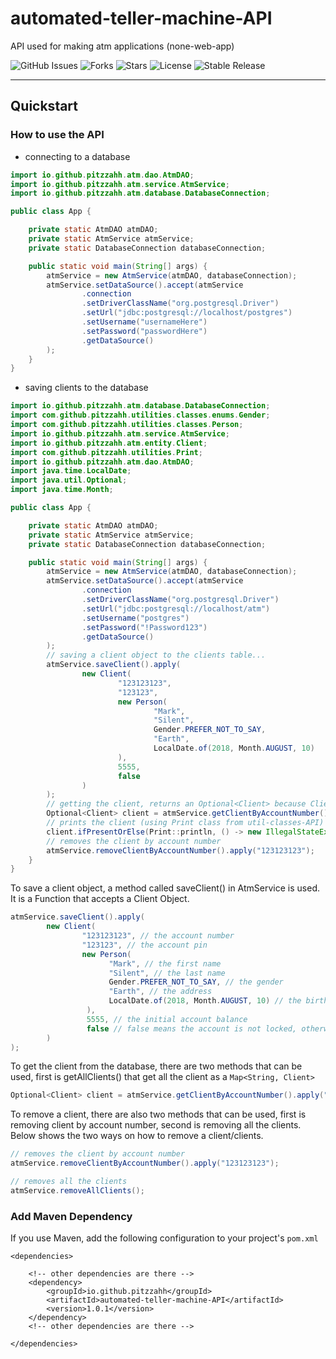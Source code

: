# automated-teller-machine-API
API used for making atm applications (none-web-app)

![GitHub Issues](https://img.shields.io/github/issues/pitzzahh/automated-teller-machine-console)
![Forks](https://img.shields.io/github/forks/pitzzahh/automated-teller-machine-console)
![Stars](https://img.shields.io/github/stars/pitzzahh/automated-teller-machine-console)
![License](https://img.shields.io/github/license/pitzzahh/automated-teller-machine-console)
![Stable Release](https://img.shields.io/badge/version-1.0.1-blue)
________________________________________
## Quickstart
### How to use the API
* connecting to a database

```java
import io.github.pitzzahh.atm.dao.AtmDAO;
import io.github.pitzzahh.atm.service.AtmService;
import io.github.pitzzahh.atm.database.DatabaseConnection;

public class App {

    private static AtmDAO atmDAO;
    private static AtmService atmService;
    private static DatabaseConnection databaseConnection;

    public static void main(String[] args) {
        atmService = new AtmService(atmDAO, databaseConnection);
        atmService.setDataSource().accept(atmService
                .connection
                .setDriverClassName("org.postgresql.Driver")
                .setUrl("jdbc:postgresql://localhost/postgres")
                .setUsername("usernameHere")
                .setPassword("passwordHere")
                .getDataSource()
        );
    }
}
 ```
* saving clients to the database
```java
import io.github.pitzzahh.atm.database.DatabaseConnection;
import com.github.pitzzahh.utilities.classes.enums.Gender;
import com.github.pitzzahh.utilities.classes.Person;
import io.github.pitzzahh.atm.service.AtmService;
import io.github.pitzzahh.atm.entity.Client;
import com.github.pitzzahh.utilities.Print;
import io.github.pitzzahh.atm.dao.AtmDAO;
import java.time.LocalDate;
import java.util.Optional;
import java.time.Month;

public class App {

    private static AtmDAO atmDAO;
    private static AtmService atmService;
    private static DatabaseConnection databaseConnection;

    public static void main(String[] args) {
        atmService = new AtmService(atmDAO, databaseConnection);
        atmService.setDataSource().accept(atmService
                .connection
                .setDriverClassName("org.postgresql.Driver")
                .setUrl("jdbc:postgresql://localhost/atm")
                .setUsername("postgres")
                .setPassword("!Password123")
                .getDataSource()
        );
        // saving a client object to the clients table...
        atmService.saveClient().apply(
                new Client(
                        "123123123",
                        "123123",
                        new Person(
                                "Mark",
                                "Silent",
                                Gender.PREFER_NOT_TO_SAY,
                                "Earth",
                                LocalDate.of(2018, Month.AUGUST, 10)
                        ),
                        5555,
                        false
                )
        );
        // getting the client, returns an Optional<Client> because Client Object might be null.
        Optional<Client> client = atmService.getClientByAccountNumber().apply("123123123");
        // prints the client (using Print class from util-classes-API) or else throws an exception
        client.ifPresentOrElse(Print::println, () -> new IllegalStateException("CLIENT WITH ACCOUNT NUMBER 123123123 DOES NOT EXIST"));
        // removes the client by account number
        atmService.removeClientByAccountNumber().apply("123123123");
    }
}
```
To save a client object, a method called saveClient() in AtmService is used. It is a Function that accepts a Client Object.
```java
atmService.saveClient().apply(
        new Client(
                "123123123", // the account number
                "123123", // the account pin
                new Person(
                      "Mark", // the first name
                      "Silent", // the last name
                      Gender.PREFER_NOT_TO_SAY, // the gender
                      "Earth", // the address
                      LocalDate.of(2018, Month.AUGUST, 10) // the birth date
                 ),
                 5555, // the initial account balance
                 false // false means the account is not locked, otherwise true if locked
        )
);
```
To get the client from the database, there are two methods that can be used, first is getAllClients() that get all the client
as a `Map<String, Client>` 
```java
Optional<Client> client = atmService.getClientByAccountNumber().apply("123123123");
```
To remove a client, there are also two methods that can be used, first is removing client by account number,
second is removing all the clients.
Below shows the two ways on how to remove a client/clients.
```java
// removes the client by account number
atmService.removeClientByAccountNumber().apply("123123123");
```
```java
// removes all the clients
atmService.removeAllClients();
```
### Add Maven Dependency

If you use Maven, add the following configuration to your project's `pom.xml`

```maven
<dependencies>

    <!-- other dependencies are there -->
    <dependency>
        <groupId>io.github.pitzzahh</groupId>
        <artifactId>automated-teller-machine-API</artifactId>
        <version>1.0.1</version>
    </dependency>
    <!-- other dependencies are there -->

</dependencies>
```
